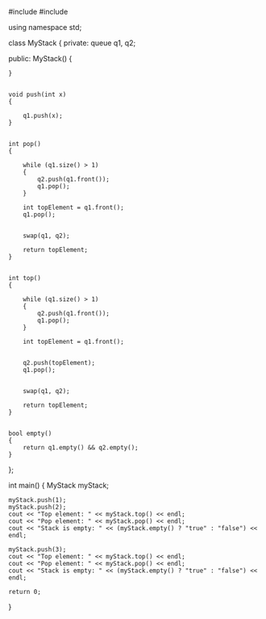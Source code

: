 #include <iostream>
#include <queue>

using namespace std;

class MyStack
{
private:
	queue<int> q1, q2;  

public:
	MyStack()
	{
		
	}

	
	void push(int x)
	{
		
		q1.push(x);
	}


	int pop()
	{
		
		while (q1.size() > 1)
		{
			q2.push(q1.front());
			q1.pop();
		}
		
		int topElement = q1.front();
		q1.pop();

		
		swap(q1, q2);

		return topElement;
	}

	
	int top()
	{
	
		while (q1.size() > 1)
		{
			q2.push(q1.front());
			q1.pop();
		}
		
		int topElement = q1.front();

		
		q2.push(topElement);
		q1.pop();

		
		swap(q1, q2);

		return topElement;
	}

	
	bool empty()
	{
		return q1.empty() && q2.empty();
	}
};

int main()
{
	MyStack myStack;

	myStack.push(1);
	myStack.push(2);
	cout << "Top element: " << myStack.top() << endl;   
	cout << "Pop element: " << myStack.pop() << endl;  
	cout << "Stack is empty: " << (myStack.empty() ? "true" : "false") << endl;  

	myStack.push(3);
	cout << "Top element: " << myStack.top() << endl;   
	cout << "Pop element: " << myStack.pop() << endl;  
	cout << "Stack is empty: " << (myStack.empty() ? "true" : "false") << endl;  

	return 0;
}
